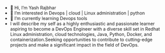 - 👋 Hi, I’m Yash Rajbhar
- 👀 I’m interested in Devops | cloud | Linux administration | python
- 🌱 I’m currently learning Devops tools
- I will describe my self as a highly enthusiastic and passionate learner aspiring to become a DevOps Engineer with a diverse skill set in Redhat Linux administration, cloud technologies, Java, Python, Docker, and containerization.Seeking opportunities to contribute to cutting-edge projects and make a significant impact in the field of DevOps.
